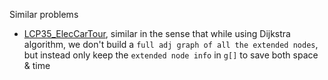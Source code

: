Similar problems
- [LCP35_ElecCarTour](https://github.com/genxium/Leetcode/tree/master/LCP/LCP35_ElecCarTour), similar in the sense that while using Dijkstra algorithm, we don't build a `full adj graph of all the extended nodes`, but instead only keep the `extended node info` in `g[]` to save both space & time

